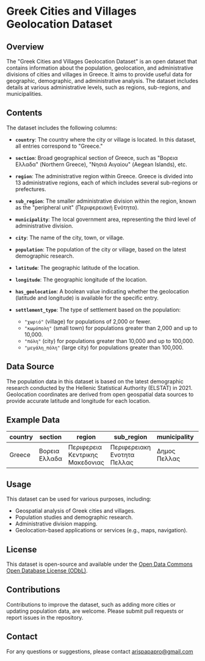 # Greek Cities and Villages Geolocation Dataset

## Overview

The "Greek Cities and Villages Geolocation Dataset" is an open dataset that contains information about the population, geolocation, and administrative divisions of cities and villages in Greece. It aims to provide useful data for geographic, demographic, and administrative analysis. The dataset includes details at various administrative levels, such as regions, sub-regions, and municipalities.

## Contents

The dataset includes the following columns:

- **`country`**: The country where the city or village is located. In this dataset, all entries correspond to "Greece."

- **`section`**: Broad geographical section of Greece, such as "Βορεια Ελλαδα" (Northern Greece), "Νησιά Αιγαίου" (Aegean Islands), etc.

- **`region`**: The administrative region within Greece. Greece is divided into 13 administrative regions, each of which includes several sub-regions or prefectures.

- **`sub_region`**: The smaller administrative division within the region, known as the "peripheral unit" (Περιφερειακή Ενότητα).

- **`municipality`**: The local government area, representing the third level of administrative division.

- **`city`**: The name of the city, town, or village.

- **`population`**: The population of the city or village, based on the latest demographic research.

- **`latitude`**: The geographic latitude of the location.

- **`longitude`**: The geographic longitude of the location.

- **`has_geolocation`**: A boolean value indicating whether the geolocation (latitude and longitude) is available for the specific entry.

- **`settlement_type`**: The type of settlement based on the population:
    - `"χωριό"` (village) for populations of 2,000 or fewer.
    - `"κωμόπολη"` (small town) for populations greater than 2,000 and up to 10,000.
    - `"πόλη"` (city) for populations greater than 10,000 and up to 100,000.
    - `"μεγάλη_πόλη"` (large city) for populations greater than 100,000.

## Data Source

The population data in this dataset is based on the latest demographic research conducted by the Hellenic Statistical Authority (ELSTAT) in 2021. Geolocation coordinates are derived from open geospatial data sources to provide accurate latitude and longitude for each location.

## Example Data

| country | section        | region                              | sub_region                        | municipality    | city       | population | latitude  | longitude  | has_geolocation | settlement_type |
|---------|----------------|-------------------------------------|-----------------------------------|-----------------|------------|------------|-----------|------------|----------------|----------------|
| Greece  | Βορεια Ελλαδα  | Περιφερεια Κεντρικης Μακεδονιας     | Περιφερειακη Ενοτητα Πελλας       | Δημος Πελλας    | Γιαννιτσά  | 28,757     | 40.79304  | 22.411477  | true           | πόλη           |

## Usage

This dataset can be used for various purposes, including:
- Geospatial analysis of Greek cities and villages.
- Population studies and demographic research.
- Administrative division mapping.
- Geolocation-based applications or services (e.g., maps, navigation).

## License

This dataset is open-source and available under the [Open Data Commons Open Database License (ODbL)](https://opendatacommons.org/licenses/odbl/).

## Contributions

Contributions to improve the dataset, such as adding more cities or updating population data, are welcome. Please submit pull requests or report issues in the repository.

## Contact

For any questions or suggestions, please contact arispapapro@gmail.com

